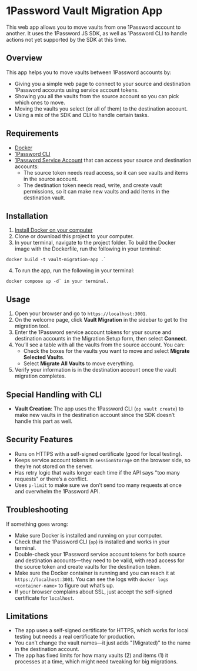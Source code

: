 # 1Password Vault Migration App

This web app allows you to move vaults from one 1Password account to another. It uses the 1Password JS SDK, as well as 1Password CLI to handle actions not yet supported by the SDK at this time.

## Overview

This app helps you to move vaults between 1Password accounts by:

- Giving you a simple web page to connect to your source and destination 1Password accounts using service account tokens.
- Showing you all the vaults from the source account so you can pick which ones to move.
- Moving the vaults you select (or all of them) to the destination account.
- Using a mix of the SDK and CLI to handle certain tasks.

## Requirements

- [Docker](https://docs.docker.com/get-started/get-docker/)
- [1Password CLI](https://developer.1password.com/docs/cli/get-started)
- [1Password Service Account](https://developer.1password.com/docs/service-accounts/get-started#create-a-service-account) that can access your source and destination accounts:
  - The source token needs read access, so it can see vaults and items in the source account.
  - The destination token needs read, write, and create vault permissions, so it can make new vaults and add items in the destination vault.

## Installation

1. [Install Docker on your computer](https://docs.docker.com/get-started/get-docker/)
2. Clone or download this project to your computer.
3. In your terminal, navigate to the project folder. To build the Docker image with the Dockerfile, run the following in your terminal:
```
docker build -t vault-migration-app .`
```

4. To run the app, run the following in your terminal:
```
docker compose up -d` in your terminal.
```

## Usage

1. Open your browser and go to `https://localhost:3001`.
2. On the welcome page, click **Vault Migration** in the sidebar to get to the migration tool.
3. Enter the 1Password service account tokens for your source and destination accounts in the Migration Setup form, then select **Connect**.
4. You’ll see a table with all the vaults from the source account. You can:
   - Check the boxes for the vaults you want to move and select **Migrate Selected Vaults**.
   - Select **Migrate All Vaults** to move everything.
5. Verify your information is in the destination account once the vault migration completes.

## Special Handling with CLI

- **Vault Creation**: The app uses the 1Password CLI (`op vault create`) to make new vaults in the destination account since the SDK doesn’t handle this part as well.

## Security Features

- Runs on HTTPS with a self-signed certificate (good for local testing).
- Keeps service account tokens in `sessionStorage` on the browser side, so they’re not stored on the server.
- Has retry logic that waits longer each time if the API says "too many requests" or there’s a conflict.
- Uses `p-limit` to make sure we don’t send too many requests at once and overwhelm the 1Password API.

## Troubleshooting

If something goes wrong:

- Make sure Docker is installed and running on your computer.
- Check that the 1Password CLI (`op`) is installed and works in your terminal.
- Double-check your 1Password service account tokens for both source and destination accounts—they need to be valid, with read access for the source token and create vaults for the destination token.
- Make sure the Docker container is running and you can reach it at `https://localhost:3001`. You can see the logs with `docker logs <container-name>` to figure out what’s up.
- If your browser complains about SSL, just accept the self-signed certificate for `localhost`.

## Limitations

- The app uses a self-signed certificate for HTTPS, which works for local testing but needs a real certificate for production.
- You can’t change the vault names—it just adds "(Migrated)" to the name in the destination account.
- The app has fixed limits for how many vaults (2) and items (1) it processes at a time, which might need tweaking for big migrations.